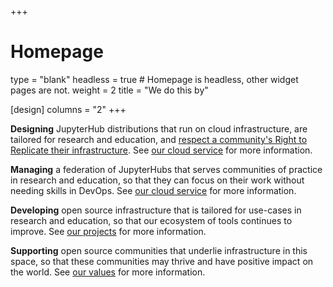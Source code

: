 +++
# Homepage
type = "blank"
headless = true  # Homepage is headless, other widget pages are not.
weight = 2
title = "We do this by"

[design]
  columns = "2"
+++

**Designing** JupyterHub distributions that run on cloud infrastructure, are tailored for research and education, and [respect a community's Right to Replicate their infrastructure](/right-to-replicate). See [our cloud service](/platform) for more information.

**Managing** a federation of JupyterHubs that serves communities of practice in research and education, so that they can focus on their work without needing skills in DevOps. See [our cloud service](/platform) for more information.

**Developing** open source infrastructure that is tailored for use-cases in research and education, so that our ecosystem of tools continues to improve. See [our projects](/projects) for more information.

**Supporting** open source communities that underlie infrastructure in this space, so that these communities may thrive and have positive impact on the world. See [our values](/mission) for more information.
